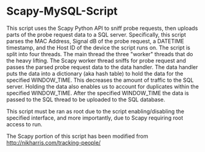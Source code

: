 # Scapy-MySQL-Script

This script uses the Scapy Python API to sniff probe requests, then uploads parts of the probe request data to a SQL server. Specifically, this script parses the MAC Address, Signal dB of the probe request, a DATETIME timestamp, and the Host ID of the device the script runs on. The script is split into four threads. The main thread the three "worker" threads that do the	heavy lifting. The Scapy worker thread sniffs for probe request and passes the parsed probe request data to the data handler. The data handler	puts the data into a dictionary (aka hash table) to hold the data for	the specified WINDOW_TIME. This decreases the amount of traffic to the SQL server. Holding the data also enables us to account for duplicates within the specified WINDOW_TIME. After the specified WINDOW_TIME the	data is passed to the SQL thread to be uploaded to the SQL database.

This script must be ran as root due to the script enabling/disabling the specified interface, and more importantly, due to Scapy requiring root access to run.

The Scapy portion of this script has been modified from http://nikharris.com/tracking-people/
